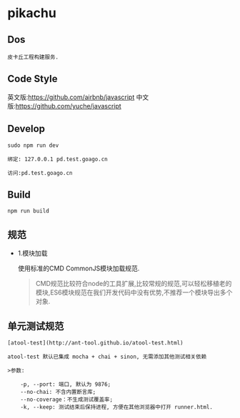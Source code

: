 # pikachu

## Dos
    皮卡丘工程构建服务.
    
## Code Style

英文版:https://github.com/airbnb/javascript
中文版:https://github.com/yuche/javascript

## Develop

```
sudo npm run dev
```
    绑定: 127.0.0.1 pd.test.goago.cn
    
    访问:pd.test.goago.cn

## Build

```
npm run build
```

## 规范

- 1.模块加载
    
    使用标准的CMD CommonJS模块加载规范.
    
    > CMD规范比较符合node的工具扩展,比较常规的规范,可以轻松移植老的模块,ES6模块规范在我们开发代码中没有优势,不推荐一个模块导出多个对象.
    
    
## 单元测试规范
    
    [atool-test](http://ant-tool.github.io/atool-test.html)
    
    atool-test 默认已集成 mocha + chai + sinon, 无需添加其他测试相关依赖
    
    >参数:
        
        -p, --port: 端口, 默认为 9876;
        --no-chai: 不含内置断言库;
        --no-coverage：不生成测试覆盖率;
        -k, --keep: 测试结束后保持进程, 方便在其他浏览器中打开 runner.html.
        
        